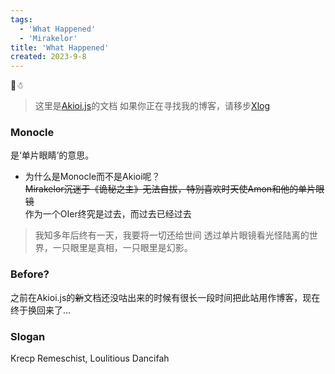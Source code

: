 ```yaml
---
tags:
  - 'What Happened'
  - 'Mirakelor'
title: 'What Happened'
created: 2023-9-8
---
```

🌌☃
> 这里是[Akioi.js](https://github.com/mirakelor/akioi)的文档
> 如果你正在寻找我的博客，请移步[Xlog](https://fuckc.cf)

### Monocle

是‘单片眼睛’的意思。   
- 为什么是Monocle而不是Akioi呢？   
~~Mirakelor沉迷于《诡秘之主》无法自拔，特别喜欢时天使Amon和他的单片眼镜~~   
作为一个OIer终究是过去，而过去已经过去   
> 我知多年后终有一天，我要将一切还给世间
透过单片眼镜看光怪陆离的世界，一只眼里是真相，一只眼里是幻影。

### Before?

之前在Akioi.js的~~新~~文档还没咕出来的时候有很长一段时间把此站用作博客，现在终于换回来了...

### Slogan

Krecp Remeschist, Loulitious Dancifah
